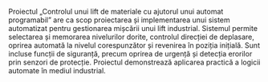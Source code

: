 Proiectul „Controlul unui lift de materiale cu ajutorul unui automat programabil” are ca scop proiectarea și implementarea unui sistem automatizat pentru gestionarea mișcării unui lift industrial. 
Sistemul permite selectarea și memorarea nivelurilor dorite, controlul direcției de deplasare, oprirea automată la nivelul corespunzător și revenirea în poziția inițială. 
Sunt incluse funcții de siguranță, precum oprirea de urgență și detecția erorilor prin senzori de protecție. Proiectul demonstrează aplicarea practică a logicii automate în mediul industrial.
